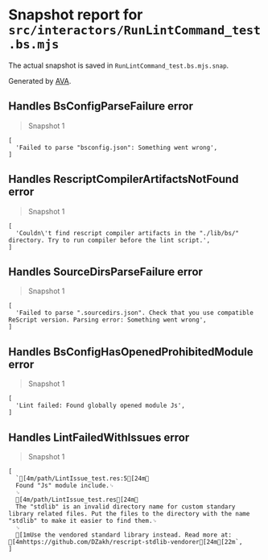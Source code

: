 # Snapshot report for `src/interactors/RunLintCommand_test.bs.mjs`

The actual snapshot is saved in `RunLintCommand_test.bs.mjs.snap`.

Generated by [AVA](https://avajs.dev).

## Handles BsConfigParseFailure error

> Snapshot 1

    [
      'Failed to parse "bsconfig.json": Something went wrong',
    ]

## Handles RescriptCompilerArtifactsNotFound error

> Snapshot 1

    [
      'Couldn\'t find rescript compiler artifacts in the "./lib/bs/" directory. Try to run compiler before the lint script.',
    ]

## Handles SourceDirsParseFailure error

> Snapshot 1

    [
      'Failed to parse ".sourcedirs.json". Check that you use compatible ReScript version. Parsing error: Something went wrong',
    ]

## Handles BsConfigHasOpenedProhibitedModule error

> Snapshot 1

    [
      'Lint failed: Found globally opened module Js',
    ]

## Handles LintFailedWithIssues error

> Snapshot 1

    [
      `[4m/path/LintIssue_test.res:5[24m␊
      Found "Js" module include.␊
      ␊
      [4m/path/LintIssue_test.res[24m␊
      The "stdlib" is an invalid directory name for custom standary library related files. Put the files to the directory with the name "stdlib" to make it easier to find them.␊
      ␊
      [1mUse the vendored standard library instead. Read more at: [4mhttps://github.com/DZakh/rescript-stdlib-vendorer[24m[22m`,
    ]
